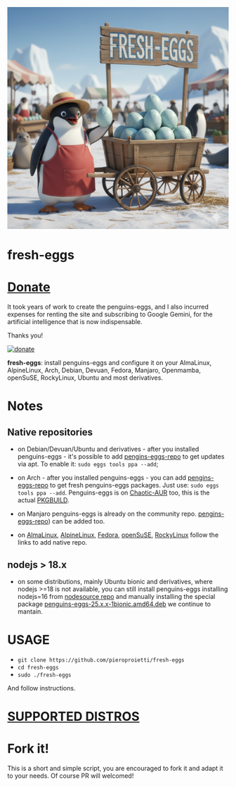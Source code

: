 ![](./fresh-eggs.png)
# fresh-eggs

# [Donate](https://paypal.me/penguinseggs)
It took years of work to create the penguins-eggs, and I also incurred expenses for renting the site and subscribing to Google Gemini, for the artificial intelligence that is now indispensable.

Thanks you!

[![donate](https://img.shields.io/badge/Donate-00457C?style=for-the-badge&logo=paypal&logoColor=white)](https://paypal.me/penguinseggs)

**fresh-eggs**: install penguins-eggs and configure it on your AlmaLinux, AlpineLinux, Arch, Debian, Devuan, Fedora, Manjaro, Openmamba, openSuSE, RockyLinux, Ubuntu and most derivatives.

# Notes
## Native repositories
* on Debian/Devuan/Ubuntu and derivatives - after you installed penguins-eggs - it's possible to add  [pengins-eggs-repo](https://github.com/pieroproietti/penguins-eggs-repo) to get updates via apt. To enable it: `sudo eggs tools ppa --add`;

* on Arch - after you installed penguins-eggs - you can add [pengins-eggs-repo](https://github.com/pieroproietti/penguins-eggs-repo) to get fresh penguins-eggs packages. Just use: `sudo eggs tools ppa --add`. Penguins-eggs is on [Chaotic-AUR](https://aur.chaotic.cx/) too, this is the actual [PKGBUILD](https://aur.archlinux.org/packages/penguins-eggs).

* on Manjaro penguins-eggs is already on the community repo. [pengins-eggs-repo](https://github.com/pieroproietti/penguins-eggs/blob/master/DOCS/INSTALL-ALPINE.md)) can be added too.

* on [AlmaLinux](https://github.com/pieroproietti/penguins-eggs/blob/master/DOCS/INSTALL-ENTERPRISE-LINUX.md), [AlpineLinux](https://github.com/pieroproietti/penguins-eggs/blob/master/DOCS/INSTALL-ALPINE.md), [Fedora](https://github.com/pieroproietti/penguins-eggs/blob/master/DOCS/INSTALL-FEDORA.md),  [openSuSE](https://github.com/pieroproietti/penguins-eggs/blob/master/DOCS/INSTALL-OPENSUSE.md), [RockyLinux](https://github.com/pieroproietti/penguins-eggs/blob/master/DOCS/INSTALL-ENTERPRISE-LINUX.md) follow the links to add native repo.

## nodejs > 18.x
* on some distributions, mainly Ubuntu bionic and derivatives, where nodejs >=18 is not available, you can still install penguins-eggs installing nodejs=16 from [nodesource repo](https://github.com/nodesource/distributions?tab=readme-ov-file#debian-and-ubuntu-based-distributions) and manually installing  the special package [penguins-eggs-25.x.x-1bionic.amd64.deb](https://penguins-eggs.net/basket/index.php/packages/?p=packages%2Fdebs) we continue to mantain.

# USAGE

* `git clone https://github.com/pieroproietti/fresh-eggs`
* `cd fresh-eggs`
* `sudo ./fresh-eggs`

And follow instructions.

# [SUPPORTED DISTROS](./SUPPORTED-DISTROS.md)

# Fork it!
This is a short and simple script, you are encouraged to fork it and adapt it to your needs. Of course PR will welcomed!